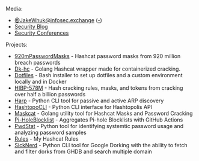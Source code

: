 Media:
- <a rel="me" href="https://infosec.exchange/@JakeWnuk">@JakeWnuk@infosec.exchange</a> ([-](https://infosec.exchange/@JakeWnuk))
- [Security Blog](https://JakeWnuk.com)
- [Security Conferences](https://github.com/JakeWnuk/Security-Conferences)

Projects:
- [920mPasswordMasks](https://github.com/JakeWnuk/920mPasswordMasks) - Hashcat password masks from 920 million breach passwords
- [Dk-hc](https://github.com/JakeWnuk/dk-hc) - Golang Hashcat wrapper made for containerized cracking.
- [Dotfiles](https://github.com/JakeWnuk/Dotfiles) - Bash installer to set up dotfiles and a custom environment locally and in Docker
- [HIBP-578M](https://github.com/JakeWnuk/HIBP-578M) - Hash cracking rules, masks, and tokens from cracking over half a billion passwords
- [Harp](https://github.com/JakeWnuk/Harp) - Python CLI tool for passive and active ARP discovery
- [HashtopoCLI](https://github.com/JakeWnuk/HashtopoCLI) - Python CLI interface for Hashtopolis API
- [Maskcat](https://github.com/JakeWnuk/maskcat) - Golang utility tool for Hashcat Masks and Password Cracking
- [Pi-HoleBlocklist](https://github.com/JakeWnuk/Pi-holeBlockList) - Aggregates Pi-hole Blocklists with GitHub Actions
- [PwdStat](https://github.com/JakeWnuk/PwdStat) - Python tool for identifying systemtic password usage and analyzing password samples
- [Rules](https://github.com/JakeWnuk/rules) - My Hashcat Rules
- [SickNerd](https://github.com/JakeWnuk/SickNerd) - Python CLI tool for Google Dorking with the ability to fetch and filter dorks from GHDB and search multiple domain
